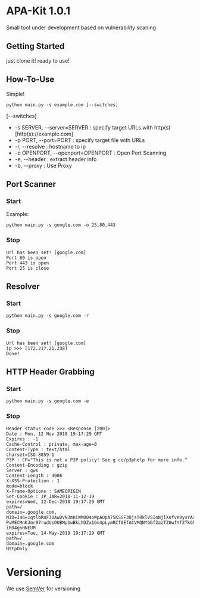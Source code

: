 # APA-Kit 1.0.1
Small tool under development based on vulnerability scaning
## Getting Started
just clone it! ready to use!
## How-To-Use
Simple!
```
python main.py -s example.com [--switches]
```
[--switches]
* -s SERVER, --server=SERVER : specify target URLs with http(s) [http(s)://example.com]
* -p PORT, --port=PORT : specify target file with URLs
* -r, --resolve : hostname to ip
* -o OPENPORT, --openport=OPENPORT : Open Port Scanning
* -e, --header : extract header info
* -b, --proxy : Use Proxy
## Port Scanner
### Start
Example:
```
python main.py -s google.com -o 25,80,443
```
### Stop
```
Url has been set! [google.com]
Port 80 is open
Port 443 is open
Port 25 is close
```
## Resolver
### Start
```
python main.py -s google.com -r
```
### Stop
```
Url has been set! [google.com]
ip >>> [172.217.21.238]
Done!
```
## HTTP Header Grabbing
### Start
```
python main.py -s google.com -e
```
### Stop
```
Header status code >>> <Response [200]>
Date : Mon, 12 Nov 2018 19:17:29 GMT
Expires : -1
Cache-Control : private, max-age=0
Content-Type : text/html
charset=ISO-8859-1
P3P : CP="This is not a P3P policy! See g.co/p3phelp for more info."
Content-Encoding : gzip
Server : gws
Content-Length : 4906
X-XSS-Protection : 1
mode=block
X-Frame-Options : SAMEORIGIN
Set-Cookie : 1P_JAR=2018-11-12-19
expires=Wed, 12-Dec-2018 19:17:29 GMT
path=/
domain=.google.com, NID=146=1qtlbRUF30AwDVN3mHiWM004oWpAOpA7SKSSF3OjsT0klVSIoNjlXofvK9ysYAaTGvGnjV1hwF9wz3hCsqa1Nk-PvMECMnKJmr97rudUsOUBMp1wBkLhDZx1Gn4pLymRCf0EfACVMQNYGGf2azTZ0wfYf2TkGNo-iR04gnHNEUM
expires=Tue, 14-May-2019 19:17:29 GMT
path=/
domain=.google.com
HttpOnly
```

# Versioning
We use [SemVer](http://semver.org/) for versioning
